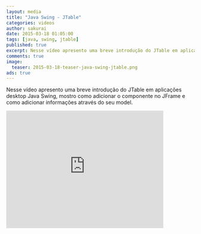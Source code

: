```yaml
---
layout: media
title: "Java Swing - JTable"
categories: videos
author: sakurai
date: 2015-03-18 01:05:00
tags: [java, swing, jtable]
published: true
excerpt: Nesse vídeo apresento uma breve introdução do JTable em aplicações desktop Java Swing, mostro como adicionar o componente no JFrame e como adicionar informações através do seu model.
comments: true
image:
  teaser: 2015-03-18-teaser-java-swing-jtable.png
ads: true
---
```


Nesse vídeo apresento uma breve introdução do JTable em aplicações desktop Java Swing, mostro como adicionar o componente no JFrame e como adicionar informações através do seu model.

<iframe width="420" height="315" src="https://www.youtube.com/embed/ePbga4cP6vc" frameborder="0" allowfullscreen></iframe>
